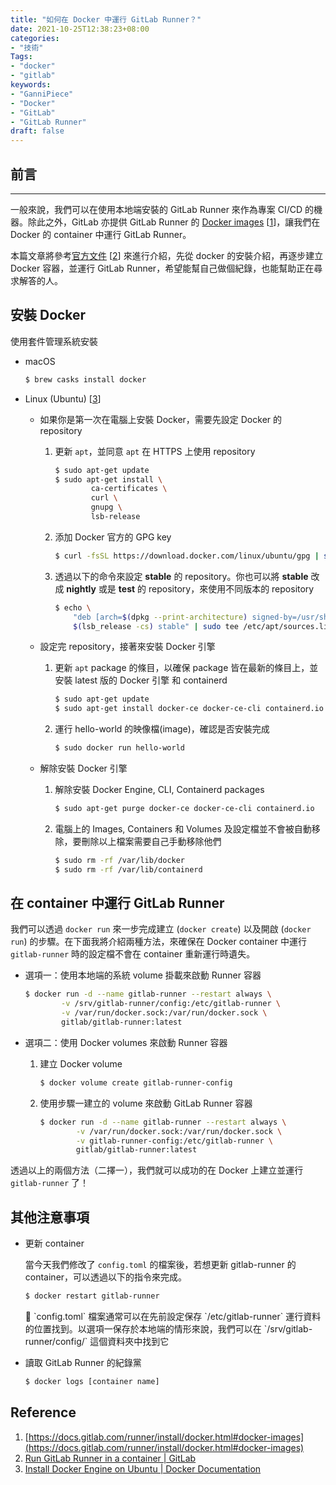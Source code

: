 ```yaml
---
title: "如何在 Docker 中運行 GitLab Runner？"
date: 2021-10-25T12:38:23+08:00
categories:
- "技術"
Tags: 
- "docker"
- "gitlab"
keywords:
- "GanniPiece"
- "Docker"
- "GitLab"
- "GitLab Runner"
draft: false
---
```

<!--more-->

## 前言
---

一般來說，我們可以在使用本地端安裝的 GitLab Runner 來作為專案 CI/CD 的機器。除此之外，GitLab 亦提供 GitLab Runner 的 [Docker images](https://docs.gitlab.com/runner/install/docker.html#docker-images) [[1](https://www.notion.so/Docker-GitLab-Runner-54d82b53020e4ea3887363992cc8cd63)]，讓我們在 Docker 的 container 中運行 GitLab Runner。

本篇文章將參考[官方文件](https://docs.gitlab.com/runner/install/docker.html) [[2](https://www.notion.so/Docker-GitLab-Runner-54d82b53020e4ea3887363992cc8cd63)] 來進行介紹，先從 docker 的安裝介紹，再逐步建立 Docker 容器，並運行 GitLab Runner，希望能幫自己做個紀錄，也能幫助正在尋求解答的人。

## 安裝 Docker

使用套件管理系統安裝

- macOS
    
    ```bash
    $ brew casks install docker
    ```
    
- Linux (Ubuntu) [[3](https://www.notion.so/Docker-GitLab-Runner-54d82b53020e4ea3887363992cc8cd63)]
    - 如果你是第一次在電腦上安裝 Docker，需要先設定 Docker 的 repository
        1. 更新 `apt`，並同意 `apt` 在 HTTPS 上使用 repository
            
            ```bash
            $ sudo apt-get update
            $ sudo apt-get install \
                    ca-certificates \
                    curl \
                    gnupg \
                    lsb-release
            ```
            
        2. 添加 Docker 官方的 GPG key
            
            ```bash
            $ curl -fsSL https://download.docker.com/linux/ubuntu/gpg | sudo gpg --dearmor -o /usr/share/keyring.gpg
            ```
            
        3. 透過以下的命令來設定 **stable** 的 repository。你也可以將 **stable** 改成 **nightly** 或是 **test** 的 repository，來使用不同版本的 repository
            
            ```bash
            $ echo \
                "deb [arch=$(dpkg --print-architecture) signed-by=/usr/share/keyrings/docker-archive-keyring.gpg] https://download.docker.com/linux/ubuntu \
                $(lsb_release -cs) stable" | sudo tee /etc/apt/sources.list.d/docker.list > /dev/null
            ```
            
    - 設定完 repository，接著來安裝 Docker 引擎
        1. 更新 `apt` package 的條目，以確保 package 皆在最新的條目上，並安裝 latest 版的 Docker 引擎 和 containerd
            
            ```bash
            $ sudo apt-get update
            $ sudo apt-get install docker-ce docker-ce-cli containerd.io
            ```
            
        2. 運行 hello-world 的映像檔(image)，確認是否安裝完成
            
            ```bash
            $ sudo docker run hello-world
            ```
            
    - 解除安裝 Docker 引擎
        1. 解除安裝 Docker Engine, CLI, Containerd packages
            
            ```bash
            $ sudo apt-get purge docker-ce docker-ce-cli containerd.io
            ```
            
        2. 電腦上的 Images, Containers 和 Volumes 及設定檔並不會被自動移除，要刪除以上檔案需要自己手動移除他們
            
            ```bash
            $ sudo rm -rf /var/lib/docker
            $ sudo rm -rf /var/lib/containerd
            ```
            

## 在 container 中運行 GitLab Runner

我們可以透過 `docker run` 來一步完成建立 (`docker create`) 以及開啟 (`docker run`) 的步驟。在下面我將介紹兩種方法，來確保在 Docker container 中運行 `gitlab-runner` 時的設定檔不會在 container 重新運行時遺失。

- 選項一：使用本地端的系統 volume 掛載來啟動 Runner 容器
    
    ```bash
    $ docker run -d --name gitlab-runner --restart always \
            -v /srv/gitlab-runner/config:/etc/gitlab-runner \
            -v /var/run/docker.sock:/var/run/docker.sock \
            gitlab/gitlab-runner:latest
    ```
    
- 選項二：使用 Docker volumes 來啟動 Runner 容器
    1. 建立 Docker volume
        
        ```bash
        $ docker volume create gitlab-runner-config
        ```
        
    2. 使用步驟一建立的 volume 來啟動 GitLab Runner 容器
        
        ```bash
        $ docker run -d --name gitlab-runner --restart always \
                -v /var/run/docker.sock:/var/run/docker.sock \
                -v gitlab-runner-config:/etc/gitlab-runner \
                gitlab/gitlab-runner:latest
        ```
        

透過以上的兩個方法（二擇一），我們就可以成功的在 Docker 上建立並運行 `gitlab-runner` 了！

## 其他注意事項

- 更新 container
    
    當今天我們修改了 `config.toml` 的檔案後，若想更新 gitlab-runner 的 container，可以透過以下的指令來完成。
    
    ```bash
    $ docker restart gitlab-runner
    ```
    
    <aside>
    📢 `config.toml` 檔案通常可以在先前設定保存 `/etc/gitlab-runner` 運行資料的位置找到。以選項一保存於本地端的情形來說，我們可以在 `/srv/gitlab-runner/config/` 這個資料夾中找到它
    
    </aside>
    
- 讀取 GitLab Runner 的紀錄黨
    
    ```bash
    $ docker logs [container name]
    ```
    

## Reference

1. [https://docs.gitlab.com/runner/install/docker.html#docker-images](https://docs.gitlab.com/runner/install/docker.html#docker-images) 
2. [Run GitLab Runner in a container | GitLab](https://docs.gitlab.com/runner/install/docker.html)
3. [Install Docker Engine on Ubuntu | Docker Documentation](https://docs.docker.com/engine/install/ubuntu/)
